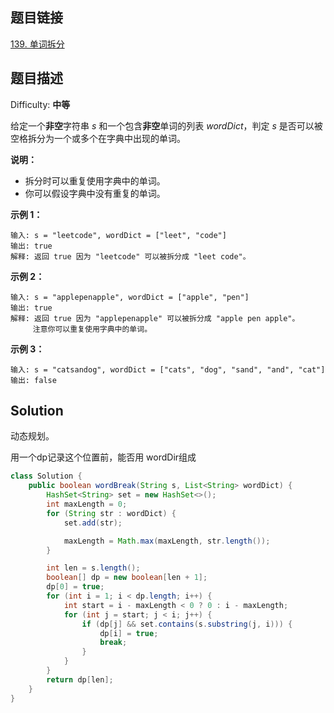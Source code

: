## 题目链接

[139\. 单词拆分](https://leetcode-cn.com/problems/word-break/)

## 题目描述

Difficulty: **中等**


给定一个**非空**字符串 _s_ 和一个包含**非空**单词的列表 _wordDict_，判定 _s_ 是否可以被空格拆分为一个或多个在字典中出现的单词。

**说明：**

* 拆分时可以重复使用字典中的单词。
* 你可以假设字典中没有重复的单词。

**示例 1：**

```
输入: s = "leetcode", wordDict = ["leet", "code"]
输出: true
解释: 返回 true 因为 "leetcode" 可以被拆分成 "leet code"。
```

**示例 2：**

```
输入: s = "applepenapple", wordDict = ["apple", "pen"]
输出: true
解释: 返回 true 因为 "applepenapple" 可以被拆分成 "apple pen apple"。
     注意你可以重复使用字典中的单词。
```

**示例 3：**

```
输入: s = "catsandog", wordDict = ["cats", "dog", "sand", "and", "cat"]
输出: false
```


## Solution

动态规划。

用一个dp记录这个位置前，能否用 wordDir组成

```java
class Solution {
    public boolean wordBreak(String s, List<String> wordDict) {
        HashSet<String> set = new HashSet<>();
        int maxLength = 0;
        for (String str : wordDict) {
            set.add(str);

            maxLength = Math.max(maxLength, str.length());
        }

        int len = s.length();
        boolean[] dp = new boolean[len + 1];
        dp[0] = true;
        for (int i = 1; i < dp.length; i++) {
            int start = i - maxLength < 0 ? 0 : i - maxLength;
            for (int j = start; j < i; j++) {
                if (dp[j] && set.contains(s.substring(j, i))) {
                    dp[i] = true;
                    break;
                }
            }
        }
        return dp[len];
    }
}
```